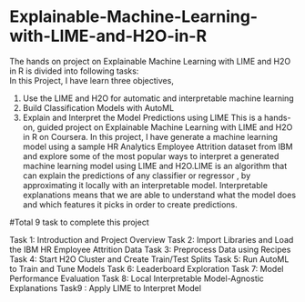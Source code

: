 # Explainable-Machine-Learning-with-LIME-and-H2O-in-R
The hands on project on Explainable Machine Learning with LIME and H2O in R is divided into following tasks:  
In this Project, I have learn three objectives,
1.	Use the LIME and H2O for automatic and interpretable machine learning
2.	Build Classification Models with AutoML
3.	Explain and Interpret the Model Predictions using LIME 
This is a hands-on, guided project on Explainable Machine Learning with LIME and H2O in R on Coursera. In this project, I have generate a machine learning model using a sample HR Analytics Employee Attrition dataset from IBM and explore some of the most popular ways to interpret a generated machine learning model using LIME and H2O.LIME is an algorithm that can explain the predictions of any classifier or regressor , by approximating it locally with an interpretable model. Interpretable explanations means that we are able to understand what the model does and which features it picks in order to create predictions.

#Total 9 task to complete this project

Task 1:  Introduction and Project Overview Task 2: 
Import Libraries and Load the IBM HR Employee Attrition Data 
Task 3: Preprocess Data using Recipes 
Task 4: Start H2O Cluster and Create Train/Test Splits 
Task 5: Run AutoML to Train and Tune Models 
Task 6: Leaderboard Exploration 
Task 7: Model Performance Evaluation 
Task 8: Local Interpretable Model-Agnostic Explanations 
Task9 : Apply LIME to Interpret Model 

